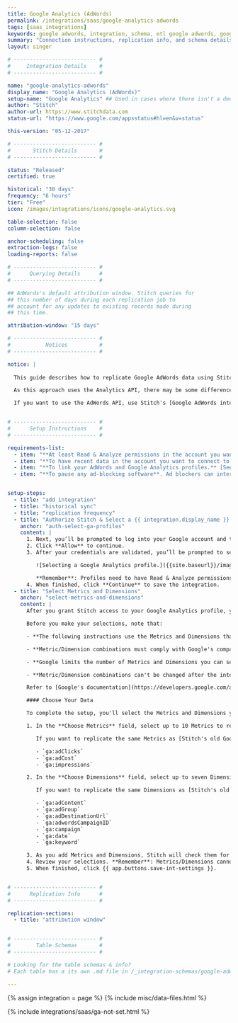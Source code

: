 ```yaml
---
title: Google Analytics (AdWords)
permalink: /integrations/saas/google-analytics-adwords
tags: [saas_integrations]
keywords: google adwords, integration, schema, etl google adwords, google adwords etl, google adwords schema
summary: "Connection instructions, replication info, and schema details for Stitch's Google Analytics (AdWords) integration."
layout: singer

# -------------------------- #
#     Integration Details    #
# -------------------------- #

name: "google-analytics-adwords"
display_name: "Google Analytics (AdWords)"
setup-name: "Google Analytics" ## Used in cases where there isn't a dedicated integration
author: "Stitch"
author-url: https://www.stitchdata.com
status-url: "https://www.google.com/appsstatus#hl=en&v=status"

this-version: "05-12-2017"

# -------------------------- #
#       Stitch Details       #
# -------------------------- #

status: "Released"
certified: true

historical: "30 days"
frequency: "6 hours"
tier: "Free"
icon: /images/integrations/icons/google-analytics.svg

table-selection: false
column-selection: false

anchor-scheduling: false
extraction-logs: false
loading-reports: false

# -------------------------- #
#      Querying Details      #
# -------------------------- #

## AdWords's default attribution window. Stitch queries for
## this number of days during each replication job to
## account for any updates to existing records made during 
## this time.

attribution-window: "15 days"

# -------------------------- #
#           Notices          #
# -------------------------- #

notice: |
  
  This guide describes how to replicate Google AdWords data using Stitch's Google Analytics integration. Additionally, this approach replaces the [deprecated 15-10-2015 version of Stitch's {{ integration.display_name }} integration]({{ site.baseurl }}/integrations/saas/{{ integration.name }}-v15-10-2015).

  As this approach uses the Analytics API, there may be some differences in the data when compared between AdWords and Analytics. You can find out more about these differences in [Google's documentation](https://support.google.com/analytics/answer/1034383?hl=en).

  If you want to use the AdWords API, use Stitch's [Google AdWords integration]({{ site.baseurl }}/integrations/saas/google-adwords).


# -------------------------- #
#      Setup Instructions    #
# -------------------------- #

requirements-list:
  - item: "**At least Read & Analyze permissions in the account you want to connect to Stitch**. [See Google's documentation for more info](https://support.google.com/analytics/answer/2884495?hl=en)."
  - item: "**To have recent data in the account you want to connect to Stitch.** Verify that there is data from the past 30 days in the account before continuing."
  - item: "**To link your AdWords and Google Analytics profiles.** [See Google's documentation for instructions](https://support.google.com/analytics/answer/1033961?hl=en)."
  - item: "**To pause any ad-blocking software**. Ad blockers can interfere with pop-ups, which are used in Google authorization and may prevent authorization from successfully completing."


setup-steps:
  - title: "add integration"
  - title: "historical sync"
  - title: "replication frequency"
  - title: "Authorize Stitch & Select a {{ integration.display_name }} profile"
    anchor: "auth-select-ga-profiles"
    content: |
      1. Next, you’ll be prompted to log into your Google account and to approve Stitch’s access to your Google AdWords data.
      2. Click **Allow** to continue.
      3. After your credentials are validated, you’ll be prompted to select the Google Analytics profile you want to connect to Stitch:

         ![Selecting a Google Analytics profile.]({{site.baseurl}}/images/integrations/ga-select-profiles.png)

         **Remember**: Profiles need to have Read & Analyze permissions to be detected by Stitch. If you don’t see the profile you want in this list, double-check the permission settings of the profile.
      4. When finished, click **Continue** to save the integration.
  - title: "Select Metrics and Dimensions"
    anchor: "select-metrics-and-dimensions"
    content: |
      After you grant Stitch access to your Google Analytics profile, you can select {{ integration.display_name }} Metrics and Dimensions you want to replicate to your destination.

      Before you make your selections, note that:

      - **The following instructions use the Metrics and Dimensions that a deprecated version of Stitch's Google AdWords integration replicated**. You can select other Metrics or Dimensions, but we're listing them here for those who may want to mimic the old integration.

      - **Metric/Dimension combinations must comply with Google's compatibility rules before the integration can be saved**. Stitch will check the validity of your selections as you go and notify you if something isn't allowed. [Google's Dimensions & Metrics Explorer](https://developers.google.com/analytics/devguides/reporting/core/dimsmets#cats=adwords) can be used to validate different combinations before you enter them in Stitch.

      - **Google limits the number of Metrics and Dimensions you can select.** You can select up to 10 Metrics and seven Dimensions per integration. Refer to [Google's documentation](https://developers.google.com/analytics/devguides/reporting/core/v3/reference#metrics) for more info on these limits.

      - **Metric/Dimension combinations can't be changed after the integration is saved**. The Primary Key Stitch will create is a composite key composed of the Dimensions selected during this step.

      Refer to [Google's documentation](https://developers.google.com/analytics/devguides/reporting/core/dimsmets#view=detail&group=adwords) for more info about Google AdWords Metrics and Dimensions.

      #### Choose Your Data

      To complete the setup, you'll select the Metrics and Dimensions you want to replicate.

      1. In the **Choose Metrics** field, select up to 10 Metrics to replicate.

         If you want to replicate the same Metrics as [Stitch's old Google AdWords integration]({{ site.baseurl }}/integrations/saas/{{ integration.name }}/v1), select the following:

         - `ga:adClicks`
         - `ga:adCost`
         - `ga:impressions`

      2. In the **Choose Dimensions** field, select up to seven Dimensions to replicate.

         If you want to replicate the same Dimensions as [Stitch's old Google AdWords integration]({{ site.baseurl }}/integrations/saas/{{ integration.name }}/v1), select the following:

         - `ga:adContent`
         - `ga:adGroup`
         - `ga:adDestinationUrl`
         - `ga:adwordsCampaignID`
         - `ga:campaign`
         - `ga:date`
         - `ga:keyword`

      3. As you add Metrics and Dimensions, Stitch will check them for recent data and compatibility according to [Google's compatibility rules](https://developers.google.com/analytics/devguides/reporting/core/dimsmets#cats=adwords). To be considered recent, data must be from the past 30 days.
      4. Review your selections. **Remember**: Metrics/Dimensions cannot be added or removed after the integration is saved.
      5. When finished, click {{ app.buttons.save-int-settings }}.


# -------------------------- #
#      Replication Info      #
# -------------------------- #

replication-sections:
  - title: "attribution window"


# -------------------------- #
#        Table Schemas       #
# -------------------------- #

# Looking for the table schemas & info?
# Each table has a its own .md file in /_integration-schemas/google-adwords/ga

---
```

{% assign integration = page %}
{% include misc/data-files.html %}


{% include integrations/saas/ga-not-set.html %}
